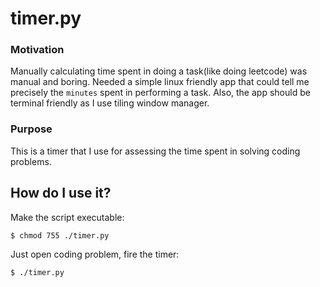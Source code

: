 # timer.py

### Motivation
Manually calculating time spent in doing a task(like doing leetcode) was manual and boring. Needed a simple linux friendly app that could tell me precisely the `minutes` spent in performing a task. Also, the app should be terminal friendly as I use tiling window manager.

### Purpose
This is a timer that I use for assessing the time spent in solving coding problems.

## How do I use it?
Make the script executable:
```
$ chmod 755 ./timer.py
```

Just open coding problem, fire the timer:
```
$ ./timer.py
```